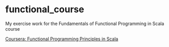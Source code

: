 functional_course
=================

My exercise work for the Fundamentals of Functional Programming in Scala course

[Coursera: Functional Programming Principles in Scala](https://class.coursera.org/progfun-002/class/index)
